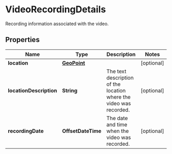 

# VideoRecordingDetails

Recording information associated with the video.

## Properties

Name | Type | Description | Notes
------------ | ------------- | ------------- | -------------
**location** | [**GeoPoint**](GeoPoint.md) |  |  [optional]
**locationDescription** | **String** | The text description of the location where the video was recorded. |  [optional]
**recordingDate** | **OffsetDateTime** | The date and time when the video was recorded. |  [optional]



